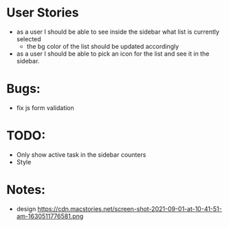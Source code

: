 # User Stories

-   as a user I should be able to see inside the sidebar what list is currently selected
    -   the bg color of the list should be updated accordingly
-   as a user I should be able to pick an icon for the list and see it in the sidebar.

# Bugs:

-   fix js form validation

# TODO:

-   Only show active task in the sidebar counters
-   Style

# Notes:

-   design https://cdn.macstories.net/screen-shot-2021-09-01-at-10-41-51-am-1630511776581.png